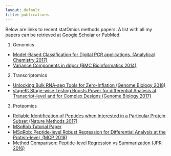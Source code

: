 ```yaml
---
layout: default
title: publications
---
```


Below are links to recent statOmics methods papers.
A list with all my papers can be retrieved at [Google Scholar](https://scholar.google.be/citations?hl=en&user=EQmZq4cAAAAJ&view_op=list_works&sortby=pubdate) or PubMed.

1. Genomics
  - [Model-Based Classification for Digital PCR applications. (Analytical Chemistry 2017)](https://www.ncbi.nlm.nih.gov/pubmed/28350455)
  - [Variance Components in ddpcr (BMC Bioinformatics 2014)](https://www.ncbi.nlm.nih.gov/pubmed/25147026)

2. Transcriptomics
  - [Unlocking Bulk RNA-seq Tools for Zero-Inflation (Genome Biology 2018)](https://www.ncbi.nlm.nih.gov/pubmed/29478411)
  - [stageR: Stage-wise Testing Boosts Power for differential Analysis at Transcript-level and for Complex Designs (Genome Biology 2017)](https://www.ncbi.nlm.nih.gov/pubmed/28784146)

3. Proteomics
  - [Reliable Identification of Peptides when Interested in a Particular Protein Subset (Nature Methods 2017)](https://www.ncbi.nlm.nih.gov/pubmed/28661493)
  - [MSqRob Tutorial Paper](https://www.ncbi.nlm.nih.gov/pubmed/28391044)
  - [MSqRob: Peptide-level Robust Regression for Differential Analysis at the Protein-level, (MCP 2018)](https://www.ncbi.nlm.nih.gov/pubmed/26566788)
  - [Method Comparison: Peptide-level Regression vs Summarization (JPR 2016)](https://www.ncbi.nlm.nih.gov/pubmed/25827922)
